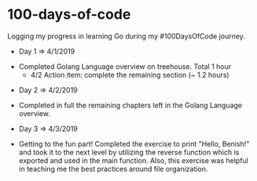 # 100-days-of-code
Logging my progress in learning Go during my #100DaysOfCode journey.
* Day 1 => 4/1/2019
- Completed Golang Language overview on treehouse. Total 1 hour
  - 4/2 Action item: complete the remaining section (~ 1.2 hours)

* Day 2 => 4/2/2019
- Completed in full the remaining chapters left in the Golang Language overview.

* Day 3 => 4/3/2019
- Getting to the fun part! Completed the exercise to print "Hello, Benish!" and took it to the next level by utilizing the reverse function which is exported and used in the main function. Also, this exercise was helpful in teaching me the best practices around file organization. 


